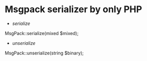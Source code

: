 # Msgpack serializer by only PHP

* _serialize_

MsgPack::serialize(mixed $mixed);

* _unserialize_

MsgPack::unserialize(string $binary);

